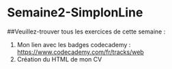 # Semaine2-SimplonLine

##Veuillez-trouver tous les exercices de cette semaine :

1. Mon lien avec les badges codecademy : https://www.codecademy.com/fr/tracks/web
2. Création du HTML de mon CV

